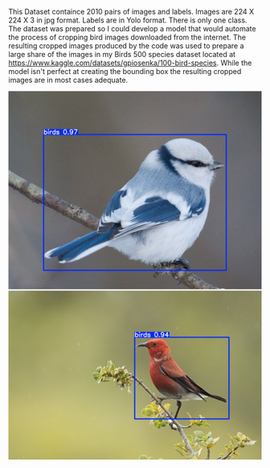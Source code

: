 This Dataset containce 2010 pairs of images and labels. Images are 224 X 224 X 3 in jpg format. Labels are in Yolo format. 
There is only one class. The dataset was prepared so I could develop a model that would automate the process of cropping bird images downloaded from the internet. 
The resulting cropped images produced by the code was used to prepare a large share of the images in my 
Birds 500 species dataset located at https://www.kaggle.com/datasets/gpiosenka/100-bird-species. While the model isn't perfect at creating the bounding box the resulting cropped images are in most cases adequate.


![Birds](https://github.com/Akami14/Birds_yolo_box/blob/main/0243.jpg)
![Birds](https://github.com/Akami14/Birds_yolo_box/blob/main/0138.jpg)
